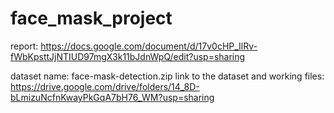 # face_mask_project

report: https://docs.google.com/document/d/17v0cHP_IlRv-fWbKpsttJjNTIUD97mgX3k11bJdnWpQ/edit?usp=sharing

dataset name: face-mask-detection.zip
link to the dataset and working files: https://drive.google.com/drive/folders/14_8D-bLmizuNcfnKwayPkGqA7bH76_WM?usp=sharing
